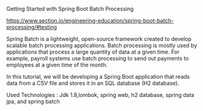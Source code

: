 Getting Started with Spring Boot Batch Processing

https://www.section.io/engineering-education/spring-boot-batch-processing/#testing

Spring Batch is a lightweight, open-source framework created to develop scalable batch processing applications. Batch processing is mostly used by applications that process a large quantity of data at a given time. For example, payroll systems use batch processing to send out payments to employees at a given time of the month.

In this tutorial, we will be developing a Spring Boot application that reads data from a CSV file and stores it in an SQL database (H2 database).

Used Technologies :
Jdk 1.8,lombok, spring web, h2 database, spring data jpa, and spring batch
